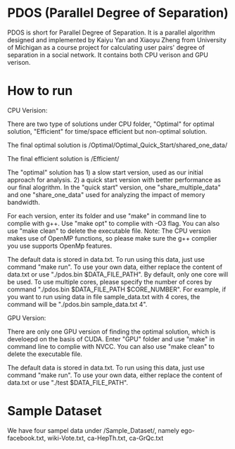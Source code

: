 PDOS (Parallel Degree of Separation)
=============================
PDOS is short for Parallel Degree of Separation. It is a parallel algorithm designed and implemented by Kaiyu Yan and Xiaoyu Zheng from University of Michigan as a course project for calculating user pairs' degree of separation in a social network. It contains both CPU verison and GPU verison.

How to run
=============================
CPU Verision:

There are two type of solutions under CPU folder, "Optimal" for optimal solution, "Efficient" for time/space efficient but non-optimal solution.

The final optimal solution is /Optimal/Optimal_Quick_Start/shared_one_data/

The final efficient solution is /Efficient/

The "optimal" solution has 1) a slow start version, used as our initial approach for analysis. 2) a quick start version with better performance as our final alogrithm. In the "quick start" version, one "share_multiple_data" and one "share_one_data" used for analyzing the impact of memory bandwidth.

For each version, enter its folder and use "make" in command line to complie with g++. Use "make opt" to complie with -O3 flag. You can also use "make clean" to delete the executable file. Note: The CPU version makes use of OpenMP functions, so please make sure the g++ complier you use supports OpenMp features.

The default data is stored in data.txt. To run using this data, just use command "make run". To use your own data, either replace the content of data.txt or use "./pdos.bin $DATA_FILE_PATH". By default, only one core will be used. To use multiple cores, please specify the number of cores by command "./pdos.bin $DATA_FILE_PATH $CORE_NUMBER". For example, if you want to run using data in file sample_data.txt with 4 cores, the command will be "./pdos.bin sample_data.txt 4".

GPU Version:

There are only one GPU version of finding the optimal solution, which is develoepd on the basis of CUDA. Enter "GPU" folder and use "make" in command line to complie with NVCC. You can also use "make clean" to delete the executable file.

The default data is stored in data.txt. To run using this data, just use command "make run". To use your own data, either replace the content of data.txt or use "./test $DATA_FILE_PATH".

Sample Dataset
=============================
We have four sampel data under /Sample_Dataset/, namely ego-facebook.txt, wiki-Vote.txt, ca-HepTh.txt, ca-GrQc.txt